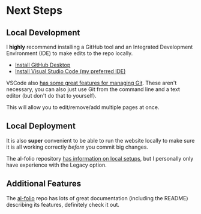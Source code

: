 # Next Steps


## Local Development

I **highly** recommend installing a GitHub tool and an Integrated Development Environment (IDE) to make edits to the repo locally. 

* [Install GitHub Desktop](https://github.com/apps/desktop)
* [Install Visual Studio Code (my preferred IDE)](https://code.visualstudio.com/)

VSCode also [has some great features for managing Git](https://code.visualstudio.com/docs/sourcecontrol/overview).
These aren't necessary, you can also just use Git from the command line and a text editor (but don't do that to yourself).

This will allow you to edit/remove/add multiple pages at once.

## Local Deployment

It is also **super** convenient to be able to run the website locally to make sure it is all working correctly *before* you commit big changes.

The al-folio repository [has information on local setups](https://github.com/alshedivat/al-folio/blob/master/INSTALL.md#local-setup-on-windows), but I personally only have experience with the Legacy option.

## Additional Features

The [al-folio](https://github.com/alshedivat/al-folio/) repo has lots of great documentation (including the README) describing its features, definitely check it out.

